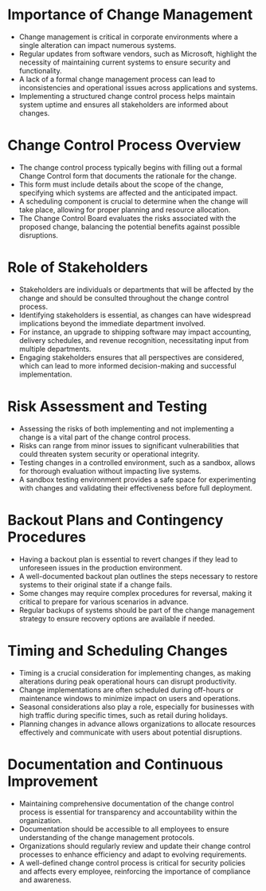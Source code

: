# Importance of Change Management

- Change management is critical in corporate environments where a single alteration can impact numerous systems.
- Regular updates from software vendors, such as Microsoft, highlight the necessity of maintaining current systems to ensure security and functionality.
- A lack of a formal change management process can lead to inconsistencies and operational issues across applications and systems.
- Implementing a structured change control process helps maintain system uptime and ensures all stakeholders are informed about changes.

# Change Control Process Overview

- The change control process typically begins with filling out a formal Change Control form that documents the rationale for the change.
- This form must include details about the scope of the change, specifying which systems are affected and the anticipated impact.
- A scheduling component is crucial to determine when the change will take place, allowing for proper planning and resource allocation.
- The Change Control Board evaluates the risks associated with the proposed change, balancing the potential benefits against possible disruptions.

# Role of Stakeholders

- Stakeholders are individuals or departments that will be affected by the change and should be consulted throughout the change control process.
- Identifying stakeholders is essential, as changes can have widespread implications beyond the immediate department involved.
- For instance, an upgrade to shipping software may impact accounting, delivery schedules, and revenue recognition, necessitating input from multiple departments.
- Engaging stakeholders ensures that all perspectives are considered, which can lead to more informed decision-making and successful implementation.

# Risk Assessment and Testing

- Assessing the risks of both implementing and not implementing a change is a vital part of the change control process.
- Risks can range from minor issues to significant vulnerabilities that could threaten system security or operational integrity.
- Testing changes in a controlled environment, such as a sandbox, allows for thorough evaluation without impacting live systems.
- A sandbox testing environment provides a safe space for experimenting with changes and validating their effectiveness before full deployment.

# Backout Plans and Contingency Procedures

- Having a backout plan is essential to revert changes if they lead to unforeseen issues in the production environment.
- A well-documented backout plan outlines the steps necessary to restore systems to their original state if a change fails.
- Some changes may require complex procedures for reversal, making it critical to prepare for various scenarios in advance.
- Regular backups of systems should be part of the change management strategy to ensure recovery options are available if needed.

# Timing and Scheduling Changes

- Timing is a crucial consideration for implementing changes, as making alterations during peak operational hours can disrupt productivity.
- Change implementations are often scheduled during off-hours or maintenance windows to minimize impact on users and operations.
- Seasonal considerations also play a role, especially for businesses with high traffic during specific times, such as retail during holidays.
- Planning changes in advance allows organizations to allocate resources effectively and communicate with users about potential disruptions.

# Documentation and Continuous Improvement

- Maintaining comprehensive documentation of the change control process is essential for transparency and accountability within the organization.
- Documentation should be accessible to all employees to ensure understanding of the change management protocols.
- Organizations should regularly review and update their change control processes to enhance efficiency and adapt to evolving requirements.
- A well-defined change control process is critical for security policies and affects every employee, reinforcing the importance of compliance and awareness.

